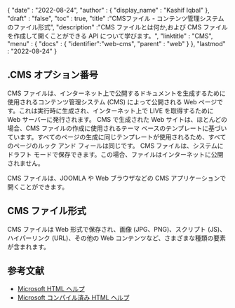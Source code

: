 {
  "date" : "2022-08-24",
  "author" : {
    "display_name" : "Kashif Iqbal"
},
  "draft" : "false",
  "toc" : true,
  "title" :"CMSファイル - コンテンツ管理システムのファイル形式",
  "description" :"CMS ファイルとは何か,および CMS ファイルを作成して開くことができる API について学びます。",
  "linktitle" : "CMS",
  "menu" : {
    "docs" : {
      "identifier":"web-cms",
      "parent" : "web"
}
},
  "lastmod" : "2022-08-24"
}

## .CMS オプション番号

CMS ファイルは、インターネット上で公開するドキュメントを生成するために使用されるコンテンツ管理システム (CMS) によって公開される Web ページです。これは実行時に生成され、インターネット上で LIVE を取得するために Web サーバーに発行されます。 CMS で生成された Web サイトは、ほとんどの場合、CMS ファイルの作成に使用されるテーマ ベースのテンプレートに基づいています。すべてのページの生成に同じテンプレートが使用されるため、すべてのページのルック アンド フィールは同じです。 CMS ファイルは、システムにドラフト モードで保存できます。この場合、ファイルはインターネットに公開されません。

CMS ファイルは、JOOMLA や Web ブラウザなどの CMS アプリケーションで開くことができます。

## CMS ファイル形式

CMS ファイルは Web 形式で保存され、画像 (JPG、PNG)、スクリプト (JS)、ハイパーリンク (URL)、その他の Web コンテンツなど、さまざまな種類の要素が含まれます。

## 参考文献

* [Microsoft HTML ヘルプ](https://learn.microsoft.com/en-us/previous-versions/windows/desktop/htmlhelp/microsoft-html-help-1-4-sdk)
* [Microsoft コンパイル済み HTML ヘルプ](https://en.wikipedia.org/wiki/Microsoft_Compiled_HTML_Help)

